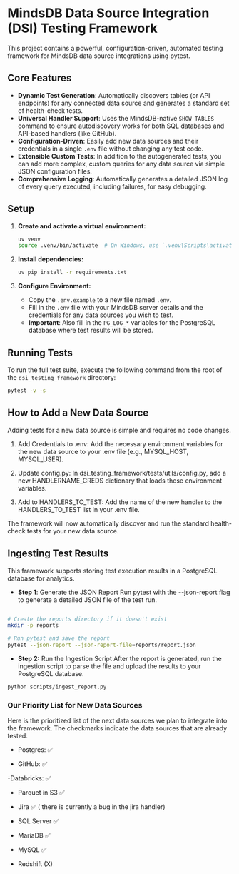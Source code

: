 # MindsDB Data Source Integration (DSI) Testing Framework

This project contains a powerful, configuration-driven, automated testing framework for MindsDB data source integrations using pytest.

## Core Features

* **Dynamic Test Generation**: Automatically discovers tables (or API endpoints) for any connected data source and generates a standard set of health-check tests.
* **Universal Handler Support**: Uses the MindsDB-native `SHOW TABLES` command to ensure autodiscovery works for both SQL databases and API-based handlers (like GitHub).
* **Configuration-Driven**: Easily add new data sources and their credentials in a single `.env` file without changing any test code.
* **Extensible Custom Tests**: In addition to the autogenerated tests, you can add more complex, custom queries for any data source via simple JSON configuration files.
* **Comprehensive Logging**: Automatically generates a detailed JSON log of every query executed, including failures, for easy debugging.

## Setup

1.  **Create and activate a virtual environment:**
    ```bash
    uv venv
    source .venv/bin/activate  # On Windows, use `.venv\Scripts\activate`
    ```

2.  **Install dependencies:**
    ```bash
    uv pip install -r requirements.txt
    ```

3.  **Configure Environment:**
    * Copy the `.env.example` to a new file named `.env`.
    * Fill in the `.env` file with your MindsDB server details and the credentials for any data sources you wish to test.
    * **Important**: Also fill in the `PG_LOG_*` variables for the PostgreSQL database where test results will be stored.

## Running Tests

To run the full test suite, execute the following command from the root of the `dsi_testing_framework` directory:

```bash
pytest -v -s

```

## How to Add a New Data Source
Adding tests for a new data source is simple and requires no code changes.

1. Add Credentials to .env: Add the necessary environment variables for the new data source to your .env file (e.g., MYSQL_HOST, MYSQL_USER).

2. Update config.py: In dsi_testing_framework/tests/utils/config.py, add a new HANDLERNAME_CREDS dictionary that loads these environment variables.

3. Add to HANDLERS_TO_TEST: Add the name of the new handler to the HANDLERS_TO_TEST list in your .env file.

The framework will now automatically discover and run the standard health-check tests for your new data source.

## Ingesting Test Results
This framework supports storing test execution results in a PostgreSQL database for analytics.

- **Step 1**: Generate the JSON Report
Run pytest with the --json-report flag to generate a detailed JSON file of the test run.

```Bash

# Create the reports directory if it doesn't exist
mkdir -p reports

# Run pytest and save the report
pytest --json-report --json-report-file=reports/report.json
```

- **Step 2:** Run the Ingestion Script
After the report is generated, run the ingestion script to parse the file and upload the results to your PostgreSQL database.

```Bash
python scripts/ingest_report.py
```

### Our Priority List for New Data Sources
Here is the prioritized list of the next data sources we plan to integrate into the framework. The checkmarks indicate the data sources that are already tested.

- Postgres: ✅

- GitHub: ✅

-Databricks: ✅

- Parquet in S3 ✅

- Jira ✅ ( there is currently a bug in the jira handler)

- SQL Server ✅

- MariaDB ✅

- MySQL ✅

- Redshift (X) 